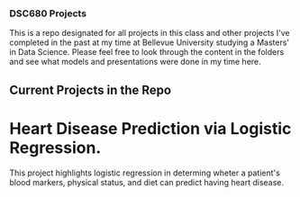 ### DSC680 Projects

This is a repo designated for all projects in this class and other projects I've completed in the past at my time at Bellevue University studying a Masters' in Data Science.
Please feel free to look through the content in the folders and see what models and presentations were done in my time here.

## Current Projects in the Repo

# Heart Disease Prediction via Logistic Regression.
This project highlights logistic regression in determing wheter a patient's blood markers, physical status, and diet can predict having heart disease.
